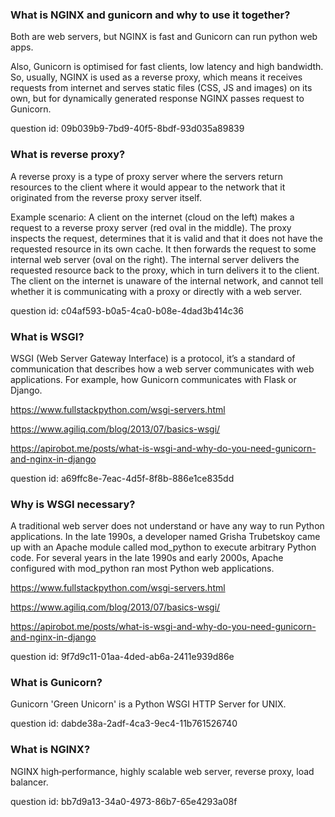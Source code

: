 ### What is NGINX and gunicorn and why to use it together?

Both are web servers, but NGINX is fast and Gunicorn can run python web apps. 

Also, Gunicorn is optimised for fast clients, low latency and high bandwidth.
So, usually, NGINX is used as a reverse proxy, which means it receives requests from internet and 
serves static files (CSS, JS and images) on its own, but for dynamically generated response
NGINX passes request to Gunicorn.

question id: 09b039b9-7bd9-40f5-8bdf-93d035a89839



### What is reverse proxy? 

A reverse proxy is a type of proxy server where the servers return resources to the client where 
 it would appear to the network that it originated from the reverse proxy server itself.

Example scenario: A client on the internet (cloud on the left) makes a request to a reverse proxy 
server (red oval in the middle). The proxy inspects the request, determines that it is valid and 
that it does not have the requested resource in its own cache. It then forwards the request to some 
internal web server (oval on the right). The internal server delivers the requested resource back 
to the proxy, which in turn delivers it to the client. The client on the internet is unaware of the 
internal network, and cannot tell whether it is communicating with a proxy or directly with a 
web server.

question id: c04af593-b0a5-4ca0-b08e-4dad3b414c36


### What is WSGI?

WSGI (Web Server Gateway Interface) is a protocol, it’s a standard of communication that describes 
how a web server communicates with web applications. For example, how Gunicorn communicates with 
Flask or Django.

https://www.fullstackpython.com/wsgi-servers.html

https://www.agiliq.com/blog/2013/07/basics-wsgi/

https://apirobot.me/posts/what-is-wsgi-and-why-do-you-need-gunicorn-and-nginx-in-django

question id: a69ffc8e-7eac-4d5f-8f8b-886e1ce835dd


### Why is WSGI necessary?

A traditional web server does not understand or have any way to run Python applications. In the 
late 1990s, a developer named Grisha Trubetskoy came up with an Apache module called mod_python to 
execute arbitrary Python code. For several years in the late 1990s and early 2000s, Apache 
configured with mod_python ran most Python web applications.

https://www.fullstackpython.com/wsgi-servers.html

https://www.agiliq.com/blog/2013/07/basics-wsgi/

https://apirobot.me/posts/what-is-wsgi-and-why-do-you-need-gunicorn-and-nginx-in-django

question id: 9f7d9c11-01aa-4ded-ab6a-2411e939d86e


### What is Gunicorn? 

Gunicorn 'Green Unicorn' is a Python WSGI HTTP Server for UNIX.

question id: dabde38a-2adf-4ca3-9ec4-11b761526740


### What is NGINX?

NGINX high‑performance, highly scalable web server, reverse proxy, load balancer.

question id: bb7d9a13-34a0-4973-86b7-65e4293a08f